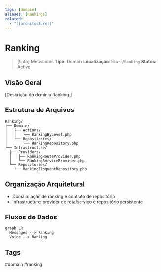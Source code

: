 ```yaml
---
tags: [domain]
aliases: [Rankings]
related:
  - "[[architecture]]"
---
```


# Ranking

> [!info] Metadados
> **Tipo**: Domain
> **Localização**: `Heart/Ranking`
> **Status**: Active

## Visão Geral
[Descrição do domínio Ranking.]

## Estrutura de Arquivos
```
Ranking/
├── Domain/
│   ├── Actions/
│   │   └── RankingByLevel.php
│   └── Repositories/
│       └── RankingRepository.php
└── Infrastructure/
  ├── Providers/
  │   ├── RankingRouteProvider.php
  │   └── RankingServiceProvider.php
  └── Repositories/
    └── RankingEloquentRepository.php
```

## Organização Arquitetural
- Domain: ação de ranking e contrato de repositório
- Infrastructure: provider de rota/serviço e repositório persistente

## Fluxos de Dados
```mermaid
graph LR
  Messages --> Ranking
  Voice --> Ranking
```

## Tags
#domain #ranking
